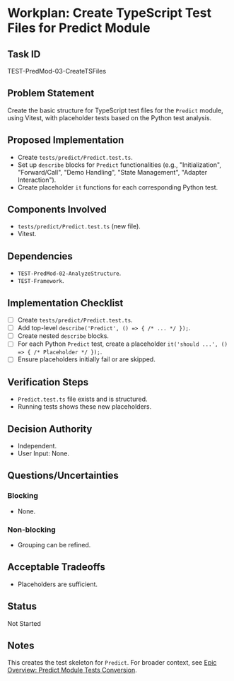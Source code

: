 # Workplan: Create TypeScript Test Files for Predict Module

## Task ID
TEST-PredMod-03-CreateTSFiles

## Problem Statement
Create the basic structure for TypeScript test files for the `Predict` module, using Vitest, with placeholder tests based on the Python test analysis.

## Proposed Implementation
- Create `tests/predict/Predict.test.ts`.
- Set up `describe` blocks for `Predict` functionalities (e.g., "Initialization", "Forward/Call", "Demo Handling", "State Management", "Adapter Interaction").
- Create placeholder `it` functions for each corresponding Python test.

## Components Involved
- `tests/predict/Predict.test.ts` (new file).
- Vitest.

## Dependencies
- `TEST-PredMod-02-AnalyzeStructure`.
- `TEST-Framework`.

## Implementation Checklist
- [ ] Create `tests/predict/Predict.test.ts`.
- [ ] Add top-level `describe('Predict', () => { /* ... */ });`.
- [ ] Create nested `describe` blocks.
- [ ] For each Python `Predict` test, create a placeholder `it('should ...', () => { /* Placeholder */ });`.
- [ ] Ensure placeholders initially fail or are skipped.

## Verification Steps
- `Predict.test.ts` file exists and is structured.
- Running tests shows these new placeholders.

## Decision Authority
- Independent.
- User Input: None.

## Questions/Uncertainties
### Blocking
- None.
### Non-blocking
- Grouping can be refined.

## Acceptable Tradeoffs
- Placeholders are sufficient.

## Status
Not Started

## Notes
This creates the test skeleton for `Predict`.
For broader context, see [Epic Overview: Predict Module Tests Conversion](../../docs/planning/workplans/TEST-PredictModuleTests.md).